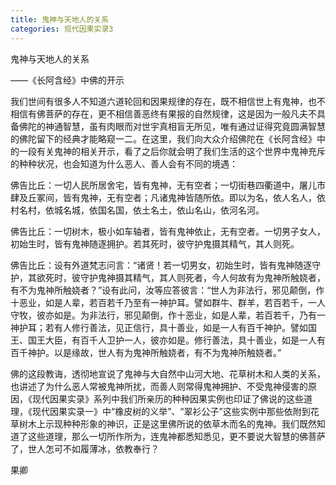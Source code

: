 ```yaml
---
title: 鬼神与天地人的关系
categories: 现代因果实录3
---
```




鬼神与天地人的关系

——《长阿含经》中佛的开示

我们世间有很多人不知道六道轮回和因果规律的存在，既不相信世上有鬼神，也不相信有佛菩萨的存在，更不相信善恶终有果报的自然规律，这是因为一般凡夫不具备佛陀的神通智慧，虽有肉眼而对世宇真相盲无所见，唯有通过证得究竟圆满智慧的佛陀留下的经典才能略窥一二。在这里，我们向大众介绍佛陀在《长阿含经》中的一段有关鬼神的相关开示，看了之后你就会明了我们生活的这个世界中鬼神充斥的种种状况，也会知道为什么恶人、善人会有不同的境遇：

佛告比丘：一切人民所居舍宅，皆有鬼神，无有空者；一切街巷四衢道中，屠儿市肆及丘冢间，皆有鬼神，无有空者；凡诸鬼神皆随所依。即以为名，依人名人，依村名村，依城名城，依国名国，依土名土，依山名山，依河名河。

佛告比丘：一切树木，极小如车轴者，皆有鬼神依止，无有空者。一切男子女人，初始生时，皆有鬼神随逐拥护。若其死时，彼守护鬼摄其精气，其人则死。

佛告比丘：设有外道梵志问言：“诸贤！若一切男女，初始生时，皆有鬼神随逐守护，其欲死时，彼守护鬼神摄其精气，其人则死者，今人何故有为鬼神所触娆者，有不为鬼神所触娆者？”设有此问，汝等应答彼言：“世人为非法行，邪见颠倒，作十恶业，如是人辈，若百若千乃至有一神护耳。譬如群牛、群羊，若百若千，一人守牧，彼亦如是。为非法行，邪见颠倒，作十恶业，如是人辈，若百若千，乃有一神护耳；若有人修行善法，见正信行，具十善业，如是一人有百千神护。譬如国王、国王大臣，有百千人卫护一人，彼亦如是。修行善法，具十善业，如是一人有百千神护。以是缘故，世人有为鬼神所触娆者，有不为鬼神所触娆者。”

佛的这段教诲，透彻地宣说了鬼神与大自然中山河大地、花草树木和人类的关系，也讲述了为什么恶人常被鬼神所扰，而善人则常得鬼神拥护、不受鬼神侵害的原因，《现代因果实录》系列中我们所亲历的种种因果实例也印证了佛说的这些道理，《现代因果实录一》中“橡皮树的义举”、“翠衫公子”这些实例中那些依附到花草树木上示现种种形象的神识，正是这里佛所说的依草木而名的鬼神。我们既然知道了这些道理，那么一切所作所为，连鬼神都悉知悉见，更不要说大智慧的佛菩萨了，世人怎可不如履薄冰，依教奉行？

果卿